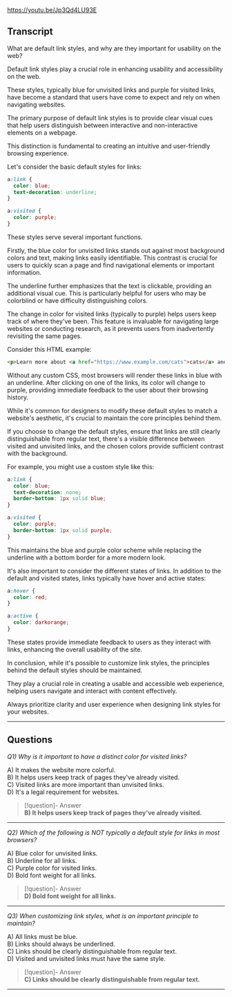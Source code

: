 https://youtu.be/Jp3Qd4LU93E

## Transcript
What are default link styles, and why are they important for usability on the web?

Default link styles play a crucial role in enhancing usability and accessibility on the web.

These styles, typically blue for unvisited links and purple for visited links, have become a standard that users have come to expect and rely on when navigating websites.

The primary purpose of default link styles is to provide clear visual cues that help users distinguish between interactive and non-interactive elements on a webpage.

This distinction is fundamental to creating an intuitive and user-friendly browsing experience.

Let's consider the basic default styles for links:

```css
a:link {
  color: blue;
  text-decoration: underline;
}

a:visited {
  color: purple;
}
```

These styles serve several important functions.

Firstly, the blue color for unvisited links stands out against most background colors and text, making links easily identifiable. This contrast is crucial for users to quickly scan a page and find navigational elements or important information.

The underline further emphasizes that the text is clickable, providing an additional visual cue. This is particularly helpful for users who may be colorblind or have difficulty distinguishing colors.

The change in color for visited links (typically to purple) helps users keep track of where they've been. This feature is invaluable for navigating large websites or conducting research, as it prevents users from inadvertently revisiting the same pages.

Consider this HTML example:

```html
<p>Learn more about <a href="https://www.example.com/cats">cats</a> and <a href="https://www.example.com/dogs">dogs</a>.</p>
```

Without any custom CSS, most browsers will render these links in blue with an underline. After clicking on one of the links, its color will change to purple, providing immediate feedback to the user about their browsing history.

While it's common for designers to modify these default styles to match a website's aesthetic, it's crucial to maintain the core principles behind them.

If you choose to change the default styles, ensure that links are still clearly distinguishable from regular text, there's a visible difference between visited and unvisited links, and the chosen colors provide sufficient contrast with the background.

For example, you might use a custom style like this:

```css
a:link {
  color: blue;
  text-decoration: none;
  border-bottom: 1px solid blue;
}

a:visited {
  color: purple;
  border-bottom: 1px solid purple;
}
```

This maintains the blue and purple color scheme while replacing the underline with a bottom border for a more modern look.

It's also important to consider the different states of links. In addition to the default and visited states, links typically have hover and active states:

```css
a:hover {
  color: red;
}

a:active {
  color: darkorange;
}
```

These states provide immediate feedback to users as they interact with links, enhancing the overall usability of the site.

In conclusion, while it's possible to customize link styles, the principles behind the default styles should be maintained.

They play a crucial role in creating a usable and accessible web experience, helping users navigate and interact with content effectively.

Always prioritize clarity and user experience when designing link styles for your websites.

---
## Questions
*Q1) Why is it important to have a distinct color for visited links?*

A) It makes the website more colorful.  
B) It helps users keep track of pages they've already visited.  
C) Visited links are more important than unvisited links.  
D) It's a legal requirement for websites.  

> [!question]- Answer  
> **B) It helps users keep track of pages they've already visited.**  

---

*Q2) Which of the following is NOT typically a default style for links in most browsers?*

A) Blue color for unvisited links.  
B) Underline for all links.  
C) Purple color for visited links.  
D) Bold font weight for all links.  

> [!question]- Answer  
> **D) Bold font weight for all links.**  

---

*Q3) When customizing link styles, what is an important principle to maintain?*

A) All links must be blue.  
B) Links should always be underlined.  
C) Links should be clearly distinguishable from regular text.  
D) Visited and unvisited links must have the same style.  

> [!question]- Answer  
> **C) Links should be clearly distinguishable from regular text.**  

---